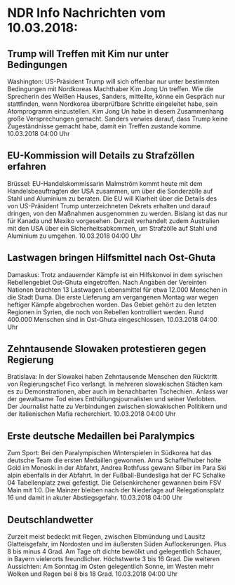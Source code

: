 # NDR Info Nachrichten vom 10.03.2018:


## Trump will Treffen mit Kim nur unter Bedingungen
Washington: US-Präsident Trump will sich offenbar nur unter bestimmten Bedingungen mit Nordkoreas Machthaber Kim Jong Un treffen. Wie die Sprecherin des Weißen Hauses, Sanders, mitteilte, könne ein Gespräch nur stattfinden, wenn Nordkorea überprüfbare Schritte eingeleitet habe, sein Atomprogramm einzustellen. Kim Jong Un habe in diesem Zusammenhang große Versprechungen gemacht. Sanders verwies darauf, dass Trump keine Zugeständnisse gemacht habe, damit ein Treffen zustande komme. 10.03.2018 04:00 Uhr 

## EU-Kommission will Details zu Strafzöllen erfahren
Brüssel: EU-Handelskommissarin Malmström kommt heute mit dem Handelsbeauftragten der USA zusammen, um über die Sonderzölle auf Stahl und Aluminium zu beraten. Die EU will Klarheit über die Details des von US-Präsident Trump unterzeichneten Dekrets erhalten und darauf dringen, von den Maßnahmen ausgenommen zu werden. Bislang ist das nur für Kanada und Mexiko vorgesehen. Derzeit verhandelt zudem Australien mit den USA über ein Sicherheitsabkommen, um Strafzölle auf Stahl und Aluminium zu umgehen. 10.03.2018 04:00 Uhr 

## Lastwagen bringen Hilfsmittel nach Ost-Ghuta
Damaskus: Trotz andauernder Kämpfe ist ein Hilfskonvoi in dem syrischen Rebellengebiet Ost-Ghuta eingetroffen. Nach Angaben der Vereinten Nationen brachten 13 Lastwagen Lebensmittel für etwa 12.000 Menschen in die Stadt Duma. Die erste Lieferung am vergangenen Montag war wegen heftiger Kämpfe abgebrochen worden. Das Gebiet gehört zu den letzten Regionen in Syrien, die noch von Rebellen kontrolliert werden. Rund 400.000 Menschen sind in Ost-Ghuta eingeschlossen. 10.03.2018 04:00 Uhr 

## Zehntausende Slowaken protestieren gegen Regierung
Bratislava: In der Slowakei haben Zehntausende Menschen den Rücktritt von Regierungschef Fico verlangt. In mehreren slowakischen Städten kam es zu Demonstrationen, aber auch im benachbarten Tschechien. Anlass war der gewaltsame Tod eines Enthüllungsjournalisten und seiner Verlobten. Der Journalist hatte zu Verbindungen zwischen slowakischen Politikern und der italienischen Mafia recherchiert. 10.03.2018 04:00 Uhr 

## Erste deutsche Medaillen bei Paralympics
Zum Sport: Bei den Paralympischen Winterspielen in Südkorea hat das deutsche Team die ersten Medaillen gewonnen. Anna Schaffelhuber holte Gold im Monoski in der Abfahrt, Andrea Rothfuss gewann Silber im Para Ski alpin ebenfalls in der Abfahrt. In der Fußball-Bundesliga hat der FC Schalke 04 Tabellenplatz zwei gefestigt. Die Gelsenkirchener gewannen beim FSV Main mit 1:0. Die Mainzer bleiben nach der Niederlage auf Relegationsplatz 16 und damit in akuter Abstiegsgefahr. 10.03.2018 04:00 Uhr 

## Deutschlandwetter
Zurzeit meist bedeckt mit Regen, zwischen Elbmündung und Lausitz Glatteisgefahr, im Nordosten und im äußersten Süden Auflockerungen. Plus 8 bis minus 4 Grad. Am Tage oft dichte bewölkt und gelegentlich Schauer, in Bayern vielerorts freundlicher. Höchstwerte 3 bis 16 Grad. Die weiteren Aussichten: Am Sonntag im Osten gelegentlich Sonne, im Westen mehr Wolken und Regen bei 8 bis 18 Grad. 10.03.2018 04:00 Uhr 
